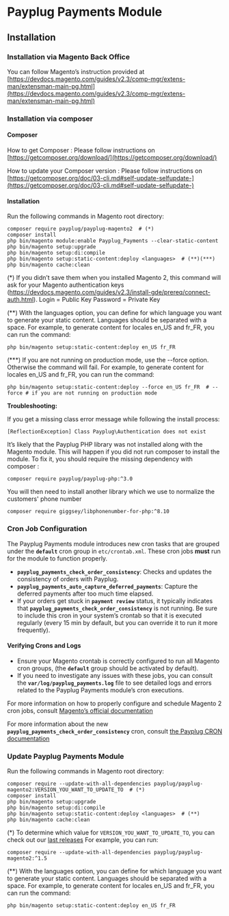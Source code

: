 # Payplug Payments Module

## Installation 

### Installation via Magento Back Office

You can follow Magento’s instruction provided at
[https://devdocs.magento.com/guides/v2.3/comp-mgr/extens-man/extensman-main-pg.html](https://devdocs.magento.com/guides/v2.3/comp-mgr/extens-man/extensman-main-pg.html)

### Installation via composer

#### Composer

How to get Composer : 
Please follow instructions on [https://getcomposer.org/download/](https://getcomposer.org/download/)

How to update your Composer version : 
Please follow instructions on [https://getcomposer.org/doc/03-cli.md#self-update-selfupdate-](https://getcomposer.org/doc/03-cli.md#self-update-selfupdate-)

#### Installation

Run the following commands in Magento root directory:

```
composer require payplug/payplug-magento2  # (*)
composer install
php bin/magento module:enable Payplug_Payments --clear-static-content
php bin/magento setup:upgrade
php bin/magento setup:di:compile
php bin/magento setup:static-content:deploy <languages>  # (**)(***)
php bin/magento cache:clean
```

(\*) If you didn’t save them when you installed Magento 2, this command will ask for your Magento authentication keys (https://devdocs.magento.com/guides/v2.3/install-gde/prereq/connect-auth.html).
Login = Public Key
Password = Private Key

(\*\*) With the languages option, you can define for which language you want to generate your static content. Languages should be separated with a space. 
For example, to generate content for locales en_US and fr_FR, you can run the command:
```
php bin/magento setup:static-content:deploy en_US fr_FR
```

(\*\*\*) If you are not running on production mode, use the --force option. Otherwise the command will fail.
For example, to generate content for locales en_US and fr_FR, you can run the command:

```
php bin/magento setup:static-content:deploy --force en_US fr_FR  # --force # if you are not running on production mode
```

**Troubleshooting:**

If you get a missing class error message while following the install process:

```
[ReflectionException] Class Payplug\Authentication does not exist
```

It’s likely that the Payplug PHP library was not installed along with the Magento module. This will happen if you did not run composer to install the module.
To fix it, you should require the missing dependency with composer :

```
composer require payplug/payplug-php:^3.0
```

You will then need to install another library which we use to normalize the customers' phone number
```
composer require giggsey/libphonenumber-for-php:^8.10
```

### Cron Job Configuration

The Payplug Payments module introduces new cron tasks that are grouped under the **`default`** cron group in `etc/crontab.xml`. These cron jobs **must** run for the module to function properly.

- **`payplug_payments_check_order_consistency`**: Checks and updates the consistency of orders with Payplug.
- **`payplug_payments_auto_capture_deferred_payments`**: Capture the deferred payments after too much time elapsed.
- If your orders get stuck in **`payment review`** status, it typically indicates that **`payplug_payments_check_order_consistency`** is not running. Be sure to include this cron in your system’s crontab so that it is executed regularly (every 15 min by default, but you can override it to run it more frequently).

#### Verifying Crons and Logs

- Ensure your Magento crontab is correctly configured to run all Magento cron groups, (the **`default`** group should be activated by default).
- If you need to investigate any issues with these jobs, you can consult the **`var/log/payplug_payments.log`** file to see detailed logs and errors related to the Payplug Payments module’s cron executions.

For more information on how to properly configure and schedule Magento 2 cron jobs, consult
[Magento’s official documentation](https://experienceleague.adobe.com/fr/docs/commerce-operations/configuration-guide/cli/configure-cron-jobs)

For more information about the new **`payplug_payments_check_order_consistency`** cron, consult
[the Payplug CRON documentation](docs/CRONS.md)


### Update Payplug Payments Module

Run the following commands in Magento root directory:

```
composer require --update-with-all-dependencies payplug/payplug-magento2:VERSION_YOU_WANT_TO_UPDATE_TO  # (*)
composer install
php bin/magento setup:upgrade
php bin/magento setup:di:compile
php bin/magento setup:static-content:deploy <languages>  # (**)
php bin/magento cache:clean
```

(\*) To determine which value for `VERSION_YOU_WANT_TO_UPDATE_TO`, you can check out our [last releases](https://github.com/payplug/payplug-magento2/releases)
For example, you can run: 
```
composer require --update-with-all-dependencies payplug/payplug-magento2:^1.5
```

(\*\*) With the languages option, you can define for which language you want to generate your static content. Languages should be separated with a space. 
For example, to generate content for locales en_US and fr_FR, you can run the command:
```
php bin/magento setup:static-content:deploy en_US fr_FR
```
